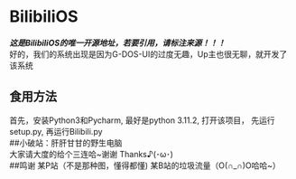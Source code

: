 # BilibiliOS  
***这是BilibiliOS的唯一开源地址，若要引用，请标注来源！！！***    
好的，我们的系统出现是因为G-DOS-UI的过度无趣，Up主也很无聊，就开发了该系统  
## 食用方法  
首先，安装Python3和Pycharm, 最好是python 3.11.2, 打开该项目， 先运行setup.py, 再运行Bilibili.py   
##小破站：肝肝甘甘的野生电脑  
          大家请大度的给个三连哈~谢谢 Thanks♪(･ω･)  
##鸣谢
某P站（不是那种图，懂得都懂) 
某B站的垃圾流量（O(∩_∩)O哈哈~）
